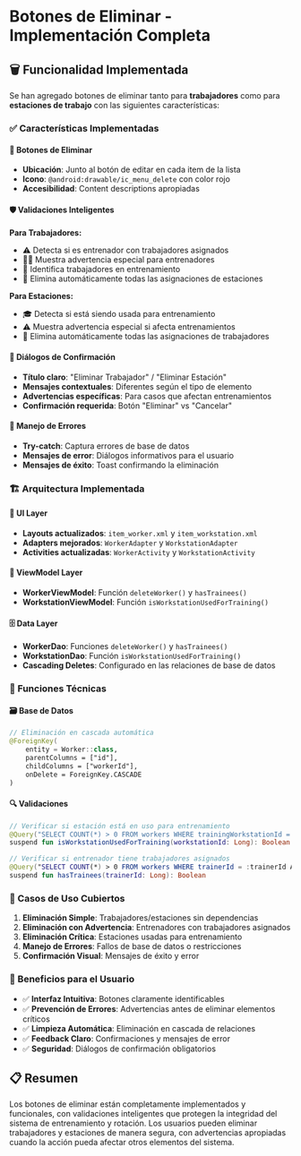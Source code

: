 # Botones de Eliminar - Implementación Completa

## 🗑️ Funcionalidad Implementada

Se han agregado botones de eliminar tanto para **trabajadores** como para **estaciones de trabajo** con las siguientes características:

### ✅ Características Implementadas

#### 🔴 Botones de Eliminar
- **Ubicación**: Junto al botón de editar en cada item de la lista
- **Icono**: `@android:drawable/ic_menu_delete` con color rojo
- **Accesibilidad**: Content descriptions apropiadas

#### 🛡️ Validaciones Inteligentes

**Para Trabajadores:**
- ⚠️ Detecta si es entrenador con trabajadores asignados
- 👨‍🏫 Muestra advertencia especial para entrenadores
- 🎯 Identifica trabajadores en entrenamiento
- 🔗 Elimina automáticamente todas las asignaciones de estaciones

**Para Estaciones:**
- 🎓 Detecta si está siendo usada para entrenamiento
- ⚠️ Muestra advertencia especial si afecta entrenamientos
- 🔗 Elimina automáticamente todas las asignaciones de trabajadores

#### 💬 Diálogos de Confirmación
- **Título claro**: "Eliminar Trabajador" / "Eliminar Estación"
- **Mensajes contextuales**: Diferentes según el tipo de elemento
- **Advertencias específicas**: Para casos que afectan entrenamientos
- **Confirmación requerida**: Botón "Eliminar" vs "Cancelar"

#### 🔄 Manejo de Errores
- **Try-catch**: Captura errores de base de datos
- **Mensajes de error**: Diálogos informativos para el usuario
- **Mensajes de éxito**: Toast confirmando la eliminación

### 🏗️ Arquitectura Implementada

#### 📱 UI Layer
- **Layouts actualizados**: `item_worker.xml` y `item_workstation.xml`
- **Adapters mejorados**: `WorkerAdapter` y `WorkstationAdapter`
- **Activities actualizadas**: `WorkerActivity` y `WorkstationActivity`

#### 🧠 ViewModel Layer
- **WorkerViewModel**: Función `deleteWorker()` y `hasTrainees()`
- **WorkstationViewModel**: Función `isWorkstationUsedForTraining()`

#### 🗄️ Data Layer
- **WorkerDao**: Funciones `deleteWorker()` y `hasTrainees()`
- **WorkstationDao**: Función `isWorkstationUsedForTraining()`
- **Cascading Deletes**: Configurado en las relaciones de base de datos

### 🔧 Funciones Técnicas

#### 🗃️ Base de Datos
```kotlin
// Eliminación en cascada automática
@ForeignKey(
    entity = Worker::class,
    parentColumns = ["id"],
    childColumns = ["workerId"],
    onDelete = ForeignKey.CASCADE
)
```

#### 🔍 Validaciones
```kotlin
// Verificar si estación está en uso para entrenamiento
@Query("SELECT COUNT(*) > 0 FROM workers WHERE trainingWorkstationId = :workstationId AND isTrainee = 1")
suspend fun isWorkstationUsedForTraining(workstationId: Long): Boolean

// Verificar si entrenador tiene trabajadores asignados
@Query("SELECT COUNT(*) > 0 FROM workers WHERE trainerId = :trainerId AND isTrainee = 1")
suspend fun hasTrainees(trainerId: Long): Boolean
```

### 🎯 Casos de Uso Cubiertos

1. **Eliminación Simple**: Trabajadores/estaciones sin dependencias
2. **Eliminación con Advertencia**: Entrenadores con trabajadores asignados
3. **Eliminación Crítica**: Estaciones usadas para entrenamiento
4. **Manejo de Errores**: Fallos de base de datos o restricciones
5. **Confirmación Visual**: Mensajes de éxito y error

### 🚀 Beneficios para el Usuario

- ✅ **Interfaz Intuitiva**: Botones claramente identificables
- ✅ **Prevención de Errores**: Advertencias antes de eliminar elementos críticos
- ✅ **Limpieza Automática**: Eliminación en cascada de relaciones
- ✅ **Feedback Claro**: Confirmaciones y mensajes de error
- ✅ **Seguridad**: Diálogos de confirmación obligatorios

## 📋 Resumen

Los botones de eliminar están completamente implementados y funcionales, con validaciones inteligentes que protegen la integridad del sistema de entrenamiento y rotación. Los usuarios pueden eliminar trabajadores y estaciones de manera segura, con advertencias apropiadas cuando la acción pueda afectar otros elementos del sistema.